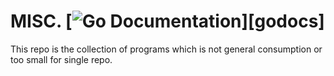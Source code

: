 # MISC. [![Go Documentation](http://img.shields.io/badge/go-documentation-blue.svg?style=flat-square)][godocs]

[godoc]: https://godoc.org/github.com/tcnksm/misc/cmd/

This repo is the collection of programs which is not general consumption or too small for single repo.

